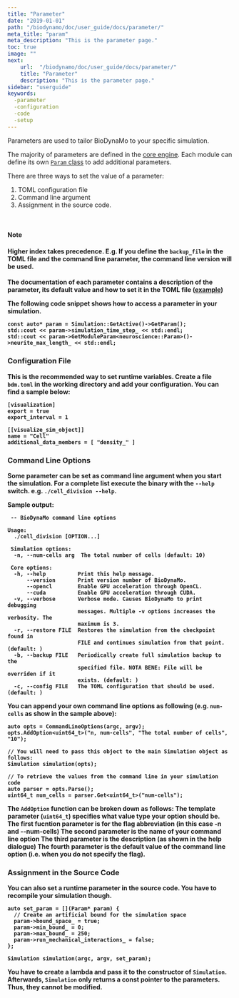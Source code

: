 ```yaml
---
title: "Parameter"
date: "2019-01-01"
path: "/biodynamo/doc/user_guide/docs/parameter/"
meta_title: "param"
meta_description: "This is the parameter page."
toc: true
image: ""
next:
    url:  "/biodynamo/doc/user_guide/docs/parameter/"
    title: "Parameter"
    description: "This is the parameter page."
sidebar: "userguide"
keywords:
  -parameter
  -configuration
  -code
  -setup
---
```


Parameters are used to tailor BioDynaMo to your specific simulation.

The majority of parameters are defined in the [core engine](/bioapi/structbdm_1_1Param.html).
Each module can define its own [`Param` class](/bioapi/structbdm_1_1experimental_1_1neuroscience_1_1Param.html) to add additional parameters.

There are three ways to set the value of a parameter:

1.  TOML configuration file
2.  Command line argument
3.  Assignment in the source code.

<br>
<a class="sbox" target="_blank" rel="noopener">
    <div class="sbox-content">
      <h4><b>Note<b><h4>
      <p>Higher index takes precedence.  E.g. If you define the <code>backup_file</code> in the TOML file and the
    command line parameter, the command line version will be used.
    </p>
    </div>
</a>

The documentation of each parameter contains a description of the
parameter, its default value and how to set it in the TOML file ([example](/bioapi/structbdm_1_1Param.html#a13d24f045335b7ac62a091f56c6fe166))

The following code snippet shows how to access a parameter in your
simulation.

```
const auto* param = Simulation::GetActive()->GetParam();
std::cout << param->simulation_time_step_ << std::endl;
std::cout << param->GetModuleParam<neuroscience::Param>()->neurite_max_length_ << std::endl;

```


### Configuration File

This is the recommended way to set runtime variables. Create a file `bdm.toml`
in the working directory and add your configuration. You can find a sample below:

```
[visualization]
export = true
export_interval = 1

[[visualize_sim_object]]
name = "Cell"
additional_data_members = [ "density_" ]
```

### Command Line Options

Some parameter can be set as command line argument when you start the simulation.
For a complete list execute the binary with the `--help` switch. e.g. `./cell_division --help`.

Sample output:
```
 -- BioDynaMo command line options

Usage:
  ./cell_division [OPTION...]

 Simulation options:
  -n, --num-cells arg  The total number of cells (default: 10)

 Core options:
  -h, --help          Print this help message.
      --version       Print version number of BioDynaMo.
      --opencl        Enable GPU acceleration through OpenCL.
      --cuda          Enable GPU acceleration through CUDA.
  -v, --verbose       Verbose mode. Causes BioDynaMo to print debugging
                      messages. Multiple -v options increases the verbosity. The
                      maximum is 3.
  -r, --restore FILE  Restores the simulation from the checkpoint found in
                      FILE and continues simulation from that point. (default: )
  -b, --backup FILE   Periodically create full simulation backup to the
                      specified file. NOTA BENE: File will be overriden if it
                      exists. (default: )
  -c, --config FILE   The TOML configuration that should be used. (default: )

```

You can append your own command line options as following (e.g. `num-cells` as
show in the sample above):

```
auto opts = CommandLineOptions(argc, argv);
opts.AddOption<uint64_t>("n, num-cells", "The total number of cells", "10");

// You will need to pass this object to the main Simulation object as follows:
Simulation simulation(opts);

// To retrieve the values from the command line in your simulation code
auto parser = opts.Parse();
uint64_t num_cells = parser.Get<uint64_t>("num-cells");
```

The `AddOption` function can be broken down as follows: The template parameter
(`uint64_t`) specifies what value type your option should be. The first fucntion
parameter is for the flag abbreviation (in this case -n and --num-cells) The
second parameter is the name of your command line option The third parameter is
the description (as shown in the help dialogue) The fourth parameter is the
default value of the command line option (i.e. when you do not specify the
flag).

### Assignment in the Source Code

You can also set a runtime parameter in the source code. You have to recompile
your simulation though.

```
auto set_param = [](Param* param) {
  // Create an artificial bound for the simulation space
  param->bound_space_ = true;
  param->min_bound_ = 0;
  param->max_bound_ = 250;
  param->run_mechanical_interactions_ = false;
};

Simulation simulation(argc, argv, set_param);
```

You have to create a lambda and pass it to the constructor of `Simulation`.
Afterwards, `Simulation` only returns a const pointer to the parameters. Thus,
they cannot be modified.
